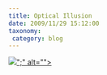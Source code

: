 ```yaml
---
title: Optical Illusion
date: 2009/11/29 15:12:00
taxonomy: 
 category: blog 
---
```


![](http://lh3.ggpht.com/_-8eBgLSYyzA/SxKPVu2GhmI/AAAAAAAAFHs/MsBcgKc0I-8/video06ca47f3a10c%5B3%5D.jpg?imgmax=800)[</param></embed></object></div>";" alt="">](http://www.youtube.com/watch?v=xl1lLze5ZpM&feature=player_embedded)


